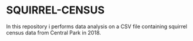 # SQUIRREL-CENSUS
In this repository i performs data analysis on a CSV file containing squirrel census data from Central Park in 2018.
